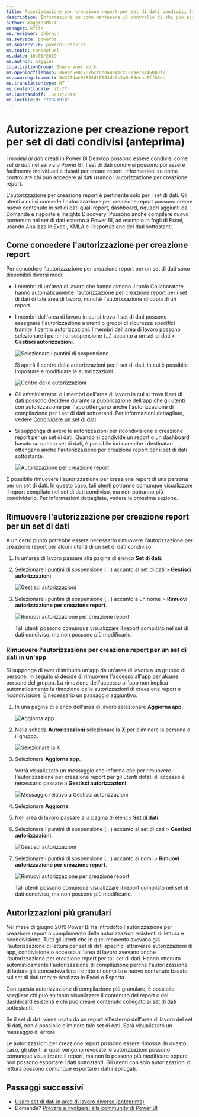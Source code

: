 ```yaml
---
title: Autorizzazione per creazione report per set di dati condivisi (anteprima)
description: Informazioni su come mantenere il controllo di chi può accedere ai dati usando l'autorizzazione per creazione report.
author: maggiesMSFT
manager: kfile
ms.reviewer: chbraun
ms.service: powerbi
ms.subservice: powerbi-service
ms.topic: conceptual
ms.date: 10/01/2019
ms.author: maggies
LocalizationGroup: Share your work
ms.openlocfilehash: 069ec5e0c767bcfcb0a4a41c2180ae78146800f2
ms.sourcegitcommit: 5e277dae93832d10033defb2a9e85ecaa8ffb8ec
ms.translationtype: HT
ms.contentlocale: it-IT
ms.lasthandoff: 10/07/2019
ms.locfileid: "72021018"
---
```

# <a name="build-permission-for-shared-datasets-preview"></a>Autorizzazione per creazione report per set di dati condivisi (anteprima)

I *modelli di dati* creati in Power BI Desktop possono essere condivisi come *set di dati* nel servizio Power BI. I set di dati condivisi possono poi essere facilmente individuati e riusati per creare report. Informazioni su come controllare chi può accedere ai dati usando l'autorizzazione per creazione report.

L'autorizzazione per creazione report è pertinente solo per i set di dati. Gli utenti a cui si concede l'autorizzazione per creazione report possono creare nuovo contenuto in set di dati quali report, dashboard, riquadri aggiunti da Domande e risposte e Insights Discovery. Possono anche compilare nuovo contenuto nel set di dati esterno a Power BI, ad esempio in fogli di Excel, usando Analizza in Excel, XMLA e l'esportazione dei dati sottostanti.

## <a name="ways-to-give-build-permission"></a>Come concedere l'autorizzazione per creazione report

Per concedere l'autorizzazione per creazione report per un set di dati sono disponibili diversi modi:

- I membri di un'area di lavoro che hanno almeno il ruolo Collaboratore hanno automaticamente l'autorizzazione per creazione report per i set di dati di tale area di lavoro, nonché l'autorizzazione di copia di un report.
 
- I membri dell'area di lavoro in cui si trova il set di dati possono assegnare l'autorizzazione a utenti o gruppi di sicurezza specifici tramite il centro autorizzazioni. I membri dell'area di lavoro possono selezionare i puntini di sospensione (…) accanto a un set di dati > **Gestisci autorizzazioni**.

    ![Selezionare i puntini di sospensione](media/service-datasets-build-permissions/power-bi-dataset-permissions-new-look.png)

    Si aprirà il centro delle autorizzazioni per il set di dati, in cui è possibile impostare e modificare le autorizzazioni.

    ![Centro delle autorizzazioni](media/service-datasets-build-permissions/power-bi-dataset-remove-permissions-no-callouts.png)

- Gli amministratori o i membri dell'area di lavoro in cui si trova il set di dati possono decidere durante la pubblicazione dell'app che gli utenti con autorizzazione per l'app ottengano anche l'autorizzazione di compilazione per i set di dati sottostanti. Per informazioni dettagliate, vedere [Condividere un set di dati](service-datasets-share.md).

- Si supponga di avere le autorizzazioni per ricondivisione e creazione report per un set di dati. Quando si condivide un report o un dashboard basato su questo set di dati, è possibile indicare che i destinatari ottengano anche l'autorizzazione per creazione report per il set di dati sottostante.

    ![Autorizzazione per creazione report](media/service-datasets-build-permissions/power-bi-share-report-allow-users.png)

È possibile rimuovere l'autorizzazione per creazione report di una persona per un set di dati. In questo caso, tali utenti potranno comunque visualizzare il report compilato nel set di dati condiviso, ma non potranno più condividerlo. Per informazioni dettagliate, vedere la prossima sezione.

## <a name="remove-build-permission-for-a-dataset"></a>Rimuovere l'autorizzazione per creazione report per un set di dati

A un certo punto potrebbe essere necessario rimuovere l'autorizzazione per creazione report per alcuni utenti di un set di dati condiviso. 

1. In un'area di lavoro passare alla pagina di elenco **Set di dati**. 
1. Selezionare i puntini di sospensione (...) accanto al set di dati > **Gestisci autorizzazioni**.

    ![Gestisci autorizzazioni](media/service-datasets-build-permissions/power-bi-dataset-permissions-new-look.png)

1. Selezionare i puntini di sospensione (...) accanto a un nome > **Rimuovi autorizzazione per creazione report**.

    ![Rimuovi autorizzazione per creazione report](media/service-datasets-build-permissions/power-bi-dataset-remove-build-permissions.png)

    Tali utenti possono comunque visualizzare il report compilato nel set di dati condiviso, ma non possono più modificarlo.

### <a name="remove-build-permission-for-a-dataset-in-an-app"></a>Rimuovere l'autorizzazione per creazione report per un set di dati in un'app

Si supponga di aver distribuito un'app da un'area di lavoro a un gruppo di persone. In seguito si decide di rimuovere l'accesso all'app per alcune persone del gruppo. La rimozione dell'accesso all'app non implica automaticamente la rimozione delle autorizzazioni di creazione report e ricondivisione. È necessario un passaggio aggiuntivo. 

1. In una pagina di elenco dell'area di lavoro selezionare **Aggiorna app**. 

    ![Aggiorna app](media/service-datasets-build-permissions/power-bi-app-update.png)

1. Nella scheda **Autorizzazioni** selezionare la **X** per eliminare la persona o il gruppo. 

    ![Selezionare la X](media/service-datasets-build-permissions/power-bi-app-delete-user.png)
1. Selezionare **Aggiorna app**.

    Verrà visualizzato un messaggio che informa che per rimuovere l'autorizzazione per creazione report per gli utenti dotati di accesso è necessario passare a **Gestisci autorizzazioni**. 

    ![Messaggio relativo a Gestisci autorizzazioni](media/service-datasets-build-permissions/power-bi-dataset-app-remove-message.png)

1. Selezionare **Aggiorna**.

1. Nell'area di lavoro passare alla pagina di elenco **Set di dati**. 
1. Selezionare i puntini di sospensione (...) accanto al set di dati > **Gestisci autorizzazioni**.

    ![Gestisci autorizzazioni](media/service-datasets-build-permissions/power-bi-dataset-permissions-new-look.png)

1. Selezionare i puntini di sospensione (...) accanto ai nomi > **Rimuovi autorizzazione per creazione report**.

    ![Rimuovi autorizzazione per creazione report](media/service-datasets-build-permissions/power-bi-dataset-remove-build-permissions.png)

    Tali utenti possono comunque visualizzare il report compilato nel set di dati condiviso, ma non possono più modificarlo.

## <a name="more-granular-permissions"></a>Autorizzazioni più granulari

Nel mese di giugno 2019 Power BI ha introdotto l'autorizzazione per creazione report a complemento delle autorizzazioni esistenti di lettura e ricondivisione. Tutti gli utenti che in quel momento avevano già l'autorizzazione di lettura per set di dati specifici attraverso autorizzazioni di app, condivisione o accesso all'area di lavoro avevano anche l'autorizzazione per creazione report per tali set di dati. Hanno ottenuto automaticamente l'autorizzazione di compilazione perché l'autorizzazione di lettura già concedeva loro il diritto di compilare nuovo contenuto basato sul set di dati tramite Analizza in Excel o Esporta.

Con questa autorizzazione di compilazione più granulare, è possibile scegliere chi può soltanto visualizzare il contenuto del report o del dashboard esistenti e chi può creare contenuto collegato ai set di dati sottostanti.

Se il set di dati viene usato da un report all'esterno dell'area di lavoro del set di dati, non è possibile eliminare tale set di dati. Sarà visualizzato un messaggio di errore.

Le autorizzazioni per creazione report possono essere rimosse. In questo caso, gli utenti ai quali vengono revocate le autorizzazioni possono comunque visualizzare il report, ma non lo possono più modificare oppure non possono esportare i dati sottostanti. Gli utenti con solo autorizzazioni di lettura possono comunque esportare i dati riepilogati. 

## <a name="next-steps"></a>Passaggi successivi

- [Usare set di dati in aree di lavoro diverse (anteprima)](service-datasets-across-workspaces.md)
- Domande? [Provare a rivolgersi alla community di Power BI](http://community.powerbi.com/)
